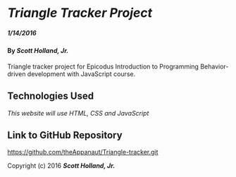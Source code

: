# _Triangle Tracker Project_

##### _1/14/2016_

#### By _**Scott Holland, Jr.**_

Triangle tracker project for Epicodus Introduction to Programming Behavior-driven development with JavaScript course.

## Technologies Used

_This website will use HTML, CSS and JavaScript_

## Link to GitHub Repository

https://github.com/theAppanaut/Triangle-tracker.git 

Copyright (c) 2016 **_Scott Holland, Jr._**

